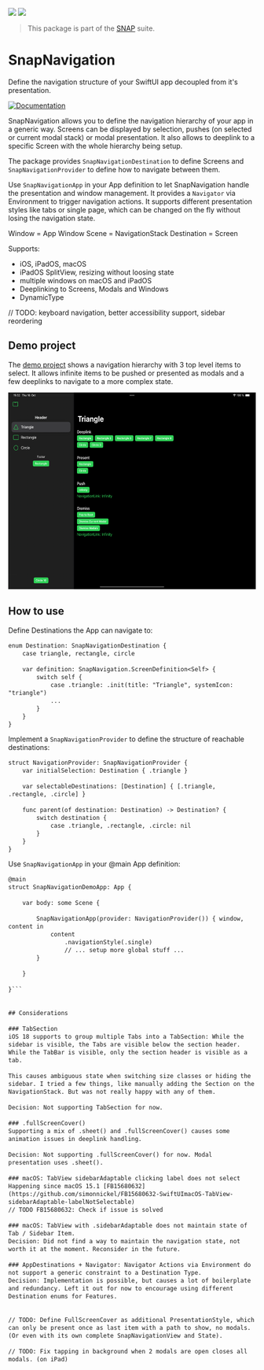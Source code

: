 <!-- Copy badges from SPI -->
[![](https://img.shields.io/endpoint?url=https%3A%2F%2Fswiftpackageindex.com%2Fapi%2Fpackages%2Fsimonnickel%2Fsnap-navigation%2Fbadge%3Ftype%3Dplatforms)](https://swiftpackageindex.com/simonnickel/snap-navigation)
[![](https://img.shields.io/endpoint?url=https%3A%2F%2Fswiftpackageindex.com%2Fapi%2Fpackages%2Fsimonnickel%2Fsnap-navigation%2Fbadge%3Ftype%3Dswift-versions)](https://swiftpackageindex.com/simonnickel/snap-navigation)

> This package is part of the [SNAP](https://github.com/simonnickel/snap) suite.


# SnapNavigation

Define the navigation structure of your SwiftUI app decoupled from it's presentation.

[![Documentation][documentation badge]][documentation] 

[documentation]: https://swiftpackageindex.com/simonnickel/snap-navigation/main/documentation/snapnavigation
[documentation badge]: https://img.shields.io/badge/Documentation-DocC-blue

SnapNavigation allows you to define the navigation hierarchy of your app in a generic way. Screens can be displayed by selection, pushes (on selected or current modal stack) or modal presentation. It also allows to deeplink to a specific Screen with the whole hierarchy being setup. 

The package provides `SnapNavigationDestination` to define Screens and `SnapNavigationProvider` to define how to navigate between them.

Use `SnapNavigationApp` in your App definition to let SnapNavigation handle the presentation and window management. It provides a `Navigator` via Environment to trigger navigation actions. It supports different presentation styles like tabs or single page, which can be changed on the fly without losing the navigation state. 

Window = App Window
Scene = NavigationStack
Destination = Screen


Supports:
 - iOS, iPadOS, macOS
 - iPadOS SplitView, resizing without loosing state
 - multiple windows on macOS and iPadOS
 - Deeplinking to Screens, Modals and Windows 
 - DynamicType
 
 // TODO: keyboard navigation, better accessibility support, sidebar reordering


## Demo project

The [demo project](/SnapNavigationDemo) shows a navigation hierarchy with 3 top level items to select. It allows infinite items to be pushed or presented as modals and a few deeplinks to navigate to a more complex state.

<img src="/screenshot.png" height="400">


## How to use

Define Destinations the App can navigate to:

```
enum Destination: SnapNavigationDestination {		
	case triangle, rectangle, circle
	
	var definition: SnapNavigation.ScreenDefinition<Self> {
		switch self {
			case .triangle: .init(title: "Triangle", systemIcon: "triangle")
			...
		}
	}
}
```

Implement a `SnapNavigationProvider` to define the structure of reachable destinations:

```
struct NavigationProvider: SnapNavigationProvider {
	var initialSelection: Destination { .triangle }
	
	var selectableDestinations: [Destination] { [.triangle, .rectangle, .circle] }
	
	func parent(of destination: Destination) -> Destination? {
		switch destination {
			case .triangle, .rectangle, .circle: nil
		}
	}
}
```

Use `SnapNavigationApp` in your @main App definition:
```
@main
struct SnapNavigationDemoApp: App {
	
    var body: some Scene {
		
        SnapNavigationApp(provider: NavigationProvider()) { window, content in
			content
				.navigationStyle(.single)
				// ... setup more global stuff ... 
		}
		
    }
	
}```


## Considerations

### TabSection
iOS 18 supports to group multiple Tabs into a TabSection: While the sidebar is visible, the Tabs are visible below the section header. While the TabBar is visible, only the section header is visible as a tab.

This causes ambiguous state when switching size classes or hiding the sidebar. I tried a few things, like manually adding the Section on the NavigationStack. But was not really happy with any of them.

Decision: Not supporting TabSection for now.

### .fullScreenCover()
Supporting a mix of .sheet() and .fullScreenCover() causes some animation issues in deeplink handling.

Decision: Not supporting .fullScreenCover() for now. Modal presentation uses .sheet().

### macOS: TabView sidebarAdaptable clicking label does not select
Happening since macOS 15.1 [FB15680632](https://github.com/simonnickel/FB15680632-SwiftUImacOS-TabView-sidebarAdaptable-labelNotSelectable)
// TODO FB15680632: Check if issue is solved

### macOS: TabView with .sidebarAdaptable does not maintain state of Tab / Sidebar Item.
Decision: Did not find a way to maintain the navigation state, not worth it at the moment. Reconsider in the future.

### AppDestinations + Navigator: Navigator Actions via Environment do not support a generic constraint to a Destination Type.
Decision: Implementation is possible, but causes a lot of boilerplate and redundancy. Left it out for now to encourage using different Destination enums for Features.


// TODO: Define FullScreenCover as additional PresentationStyle, which can only be present once as last item with a path to show, no modals. (Or even with its own complete SnapNavigationView and State).

// TODO: Fix tapping in background when 2 modals are open closes all modals. (on iPad)
